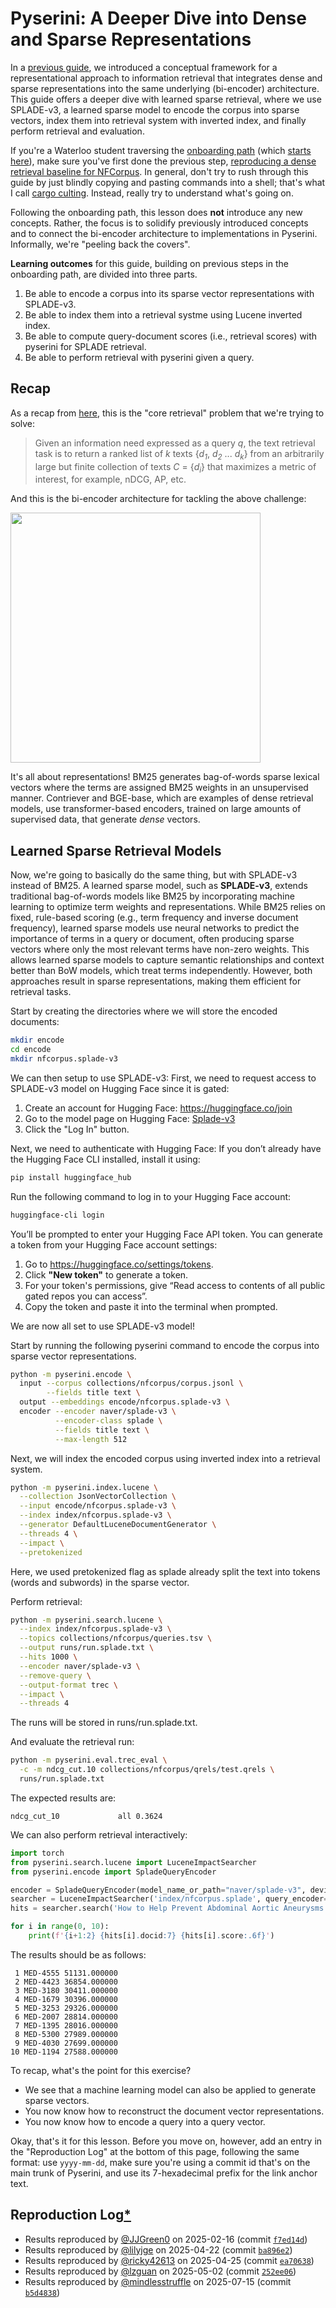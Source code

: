 # Pyserini: A Deeper Dive into Dense and Sparse Representations

In a [previous guide](conceptual-framework2.md), we introduced a conceptual framework for a representational approach to information retrieval that integrates dense and sparse representations into the same underlying (bi-encoder) architecture.
This guide offers a deeper dive with learned sparse retrieval, where we use SPLADE-v3, a learned sparse model to encode the corpus into sparse vectors, index them into retrieval system with inverted index, and finally perform retrieval and evaluation.

If you're a Waterloo student traversing the [onboarding path](https://github.com/lintool/guide/blob/master/ura.md) (which [starts here](https://github.com/castorini/anserini/blob/master/docs/start-here.md)),
make sure you've first done the previous step, [reproducing a dense retrieval baseline for NFCorpus](experiments-nfcorpus.md).
In general, don't try to rush through this guide by just blindly copying and pasting commands into a shell;
that's what I call [cargo culting](https://en.wikipedia.org/wiki/Cargo_cult_programming).
Instead, really try to understand what's going on.

Following the onboarding path, this lesson does **not** introduce any new concepts.
Rather, the focus is to solidify previously introduced concepts and to connect the bi-encoder architecture to implementations in Pyserini.
Informally, we're "peeling back the covers".

**Learning outcomes** for this guide, building on previous steps in the onboarding path, are divided into three parts.
1. Be able to encode a corpus into its sparse vector representations with SPLADE-v3.
2. Be able to index them into a retrieval systme using Lucene inverted index.
3. Be able to compute query-document scores (i.e., retrieval scores) with pyserini for SPLADE retrieval.
4. Be able to perform retrieval with pyserini given a query.

## Recap

As a recap from [here](conceptual-framework.md), this is the "core retrieval" problem that we're trying to solve:

> Given an information need expressed as a query _q_, the text retrieval task is to return a ranked list of _k_ texts {_d<sub>1</sub>_, _d<sub>2</sub>_ ... _d<sub>k</sub>_} from an arbitrarily large but finite collection
of texts _C_ = {_d<sub>i</sub>_} that maximizes a metric of interest, for example, nDCG, AP, etc.

And this is the bi-encoder architecture for tackling the above challenge:

<img src="images/architecture-biencoder.png" width="400" />

It's all about representations!
BM25 generates bag-of-words sparse lexical vectors where the terms are assigned BM25 weights in an unsupervised manner.
Contriever and BGE-base, which are examples of dense retrieval models, use transformer-based encoders, trained on large amounts of supervised data, that generate _dense_ vectors.

## Learned Sparse Retrieval Models

Now, we're going to basically do the same thing, but with SPLADE-v3 instead of BM25.
A learned sparse model, such as **SPLADE-v3**, extends traditional bag-of-words models like BM25 by incorporating machine learning to optimize term weights and representations. While BM25 relies on fixed, rule-based scoring (e.g., term frequency and inverse document frequency), learned sparse models use neural networks to predict the importance of terms in a query or document, often producing sparse vectors where only the most relevant terms have non-zero weights. This allows learned sparse models to capture semantic relationships and context better than BoW models, which treat terms independently. However, both approaches result in sparse representations, making them efficient for retrieval tasks.

Start by creating the directories where we will store the encoded documents:

```bash
mkdir encode
cd encode
mkdir nfcorpus.splade-v3
```

We can then setup to use SPLADE-v3:
First, we need to request access to SPLADE-v3 model on Hugging Face since it is gated:
1. Create an account for Hugging Face: https://huggingface.co/join
2. Go to the model page on Hugging Face: [Splade-v3](https://huggingface.co/naver/splade-v3)
3. Click the "Log In" button.

Next, we need to authenticate with Hugging Face:
If you don’t already have the Hugging Face CLI installed, install it using:

```bash
pip install huggingface_hub
```

Run the following command to log in to your Hugging Face account:

```bash
huggingface-cli login
```

You’ll be prompted to enter your Hugging Face API token. You can generate a token from your Hugging Face account settings:
1. Go to https://huggingface.co/settings/tokens.
2. Click **"New token"** to generate a token.
3. For your token's permissions, give “Read access to contents of all public gated repos you can access”.
4. Copy the token and paste it into the terminal when prompted.

We are now all set to use SPLADE-v3 model!

Start by running the following pyserini command to encode the corpus into sparse vector representations.

```bash
python -m pyserini.encode \
  input --corpus collections/nfcorpus/corpus.jsonl \
        --fields title text \
  output --embeddings encode/nfcorpus.splade-v3 \
  encoder --encoder naver/splade-v3 \
          --encoder-class splade \
          --fields title text \
          --max-length 512
```

Next, we will index the encoded corpus using inverted index into a retrieval system.

```bash
python -m pyserini.index.lucene \
  --collection JsonVectorCollection \
  --input encode/nfcorpus.splade-v3 \
  --index index/nfcorpus.splade-v3 \
  --generator DefaultLuceneDocumentGenerator \
  --threads 4 \
  --impact \
  --pretokenized
```
Here, we used pretokenized flag as splade already split the text into tokens (words and subwords) in the sparse vector.

Perform retrieval:

```bash
python -m pyserini.search.lucene \
  --index index/nfcorpus.splade-v3 \
  --topics collections/nfcorpus/queries.tsv \
  --output runs/run.splade.txt \
  --hits 1000 \
  --encoder naver/splade-v3 \
  --remove-query \
  --output-format trec \
  --impact \
  --threads 4
```
The runs will be stored in runs/run.splade.txt.

And evaluate the retrieval run:

```bash
python -m pyserini.eval.trec_eval \
  -c -m ndcg_cut.10 collections/nfcorpus/qrels/test.qrels \
  runs/run.splade.txt
```

The expected results are:

```
ndcg_cut_10           	all	0.3624
```

We can also perform retrieval interactively:

```python
import torch
from pyserini.search.lucene import LuceneImpactSearcher
from pyserini.encode import SpladeQueryEncoder

encoder = SpladeQueryEncoder(model_name_or_path="naver/splade-v3", device='cuda' if torch.cuda.is_available() else 'cpu')
searcher = LuceneImpactSearcher('index/nfcorpus.splade', query_encoder=encoder)
hits = searcher.search('How to Help Prevent Abdominal Aortic Aneurysms')

for i in range(0, 10):
    print(f'{i+1:2} {hits[i].docid:7} {hits[i].score:.6f}')
```

The results should be as follows:

```
 1 MED-4555 51131.000000
 2 MED-4423 36854.000000
 3 MED-3180 30411.000000
 4 MED-1679 30396.000000
 5 MED-3253 29326.000000
 6 MED-2007 28814.000000
 7 MED-1395 28016.000000
 8 MED-5300 27989.000000
 9 MED-4030 27699.000000
10 MED-1194 27588.000000
```
     
To recap, what's the point for this exercise?

+ We see that a machine learning model can also be applied to generate sparse vectors.
+ You now know how to reconstruct the document vector representations.
+ You now know how to encode a query into a query vector.

Okay, that's it for this lesson.
Before you move on, however, add an entry in the "Reproduction Log" at the bottom of this page, following the same format: use `yyyy-mm-dd`, make sure you're using a commit id that's on the main trunk of Pyserini, and use its 7-hexadecimal prefix for the link anchor text.

## Reproduction Log[*](reproducibility.md)

+ Results reproduced by [@JJGreen0](https://github.com/JJGreen0) on 2025-02-16 (commit [`f7ed14d`](https://github.com/castorini/pyserini/commit/f7ed14d145746224be2e09b4046e9140237360ab))
+ Results reproduced by [@lilyjge](https://github.com/lilyjge) on 2025-04-22 (commit [`ba896e2`](https://github.com/lilyjge/pyserini/commit/ba896e217949208fbca88a10708bfad68bfa888f))
+ Results reproduced by [@ricky42613](https://github.com/ricky42613) on 2025-04-25 (commit [`ea70638`](https://github.com/castorini/pyserini/commit/ea70638d56e4346ab8ae9ec205b1e278bcc5afe2))
+ Results reproduced by [@lzguan](https://github.com/lzguan) on 2025-05-02 (commit [`252ee06`](https://github.com/castorini/pyserini/commit/252ee0695c0a533153cd4e769380bbef0edaae7f))
+ Results reproduced by [@mindlesstruffle](https://github.com/mindlesstruffle) on 2025-07-15 (commit [`b5d4838`](https://github.com/castorini/pyserini/commit/b5d48381c171e0ac36cd0c2523fe77b7bfe45435))
